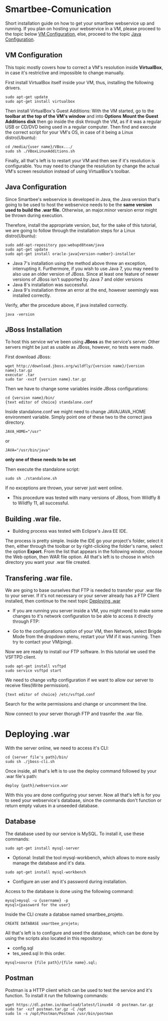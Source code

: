 # Smartbee-Comunication

Short installation guide on how to get your smartbee webservice up and running.
If you plan on hosting your webservice in a VM, please proceed to the topic below [VM Configuration](https://github.com/GustavoCig/Smartbee-Comunication#VM-Configuration), else, proceed to the topic [Java Configuration](https://github.com/GustavoCig/Smartbee-Comunication#Java-Configuration).

## VM Configuration

This topic mostly covers how to correct a VM's resolution inside **VirtualBox**, in case it's restrictive and impossible to change manually.

First install VirtualBox itself inside your VM, thus, installing the following drivers.
```
sudo apt-get update
sudo apt-get install virtualbox
```

Then install VirtualBox's Guest Additions:
With the VM started, go to the **toolbar at the top of the VM's window** and into **Options**
**Mount the Guest Additions disk** then go inside the disk through the VM, as if it was a regular USB or CD/DVD being used in a regular computer.
Then find and execute the correct script for your VM's OS, in case of it being a Linux distro(Ubuntu):
```
cd /media/{user name}/VBox.../
sudo sh ./VBoxLinuxAdditions.sh
``` 
Finally, all that's left is to restart your VM and then see if it's resolution is configurable.
You may need to change the resolution by change the actual VM's screen resolution instead of using VirtualBox's toolbar.

## Java Configuration

Since Smartbee's webservice is developed in Java, the Java version that's going to be used to host the webservice needs to be the **same version used to build the .war file.**
Otherwise, an major.minor version error might be thrown during execution.

Therefore, install the appropriate version, but, for the sake of this tutorial, we are going to follow through the installation steps for a Linux distro(Ubuntu):
```
sudo add-apt-repository ppa:webupd8team/java
sudo apt-get update
sudo apt-get install oracle-java{version-number}-installer
```
- Java 7's installation using the method above threw an exception, interrupting it.
Furthermore, if you wish to use Java 7, you may need to also use an older version of JBoss.
Since at least one feature of newer versions of JBoss isn't supported by Java 7 and older versions
- Java 8's installation was successful.
- Java 9's installation threw an error at the end, however seemingly was installed correctly.

Verify, after the procedure above, if java installed correctly.
```
java -version
```

## JBoss Installation

To host this service we've been using **JBoss** as the service's server. Other servers might be just as usable as JBoss, however, no tests were made.

First download JBoss:
```
wget http://download.jboss.org/wildfly/{version name}/{version name}.tar.gz
executar .tar
sudo tar -xvzf {version name}.tar.gz
```

Then we have to change some variables inside JBoss configurations:
```
cd {version name}/bin/
{text editor of choice} standalone.conf
```

Inside standalone.conf we might need to change JAVA/JAVA_HOME environment variable.
Simply point one of these two to the correct java directory.
```
JAVA_HOME="/usr"
```
or
```
JAVA="/usr/bin/java"
```
**only one of these needs to be set**

Then execute the standalone script:
```
sudo sh ./standalone.sh
```
If no exceptions are thrown, your server just went online.

- This procedure was tested with many versions of JBoss, from Wildfly 8 to Wildfly 11, all successful.

## Building .war file.

- Building process was tested with Eclipse's Java EE IDE.

The process is pretty simple.
Inside the IDE go your project's folder, select it then, either through the toolbar or by right-clicking the folder's name, select the option **Export**.
From the list that appears in the following windor, choose the Web option, then WAR file option.
All that's left is to choose in which directory you want your .war file created.

## Transfering .war file.

We are going to base ourselves that FTP is needed to transfer your .war file to your server.
If it's not necessary or your server already has a FTP Client installed, then continue to the next topic [Deploying .war](ttps://github.com/GustavoCig/Smartbee-Comunication#Deploying-.war)

- If you are running you server inside a VM, you might need to make some changes to it's network configuration to be able to access it directly through FTP:

- Go to the configurations option of your VM, then Network, select Brigde Mode from the dropdown menu, restart your VM if it was running.
Then try to contact your VM(ping).

Now we are ready to install our FTP software.
In this tutorial we used the VSFTPD client.
```
sudo apt-get install vsftpd
sudo service vsftpd start
```
We need to change vsftp configuration if we want to allow our server to receive files(Write permission).
```
{text editor of choice} /etc/vsftpd.conf
```
Search for the write permissions and change or uncomment the line.

Now connect to your server thorugh FTP and trasnfer the .war file.

# Deploying .war

With the server online, we need to access it's CLI:
```
cd {server file's path}/bin/
sudo sh ./jboss-cli.sh
```
Once inside, all that's left is to use the deploy command followed by your .war file's path:
```
deploy {path}/webservice.war
```

With this you are done configuring your server.
Now all that's left is for you to seed your webservice's database, since the commands don't function or return empty values in a unseeded database.

## Database

The database used by our service is MySQL.
To install it, use these commands:
```
sudo apt-get install mysql-server
```
- Optional: Install the tool mysql-workbench, which allows to more easily manage the database and it's data.
```
sudo apt-get install mysql-workbench
```
- Configure an user and it's password during installation.

Access to the database is done using the following command:
```
mysql>mysql -u {username} -p
mysql>{password for the user}
```

Inside the CLI create a databse named smartbee_projeto.
```
CREATE DATABASE smartbee_projeto;
```

All that's left is to configure and seed the database, which can be done by using the scripts also located in this repository:
- config.sql
- tes_seed.sql
In this order.
```
mysql>source {file path}/{file name}.sql;
```

## Postman
Postman is a HTTP client which can be used to test the service and it's function.
To install it run the following commands:
```
wget https://dl.pstmn.io/download/latest/linux64 -O postman.tar.gz
sudo tar -xzf postman.tar.gz -C /opt
sudo ln -s /opt/Postman/Postman /usr/bin/postman
```
